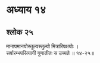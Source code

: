# अध्याय १४

## श्लोक २५

मानापमानयोस्तुल्यस्तुल्यो मित्रारिपक्षयोः ।<br>सर्वारम्भपरित्यागी गुणातीतः स उच्यते ॥ १४-२५॥<br><br>

